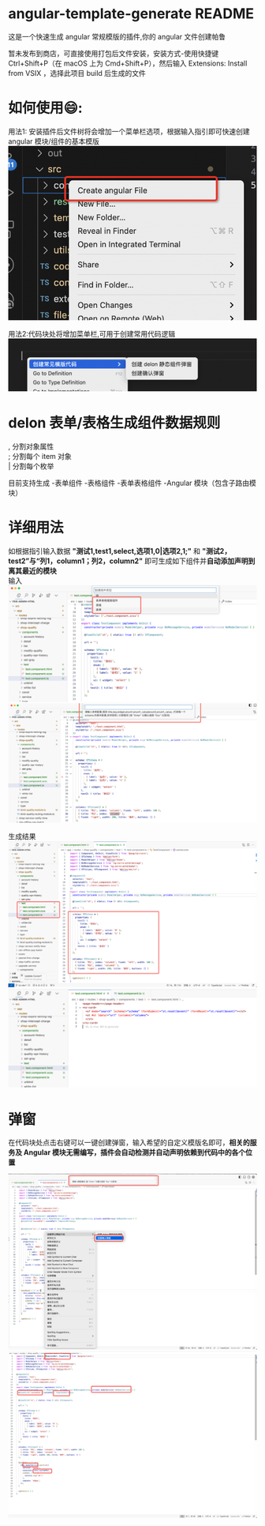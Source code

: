 # angular-template-generate README

这是一个快速生成 angular 常规模版的插件,你的 angular 文件创建帕鲁

暂未发布到商店，可直接使用打包后文件安装，安装方式-使用快捷键 Ctrl+Shift+P（在 macOS 上为 Cmd+Shift+P），然后输入 Extensions: Install from VSIX ，选择此项目 build 后生成的文件

# 如何使用😄:

用法1: 安装插件后文件树将会增加一个菜单栏选项，根据输入指引即可快速创建 angular 模块/组件的基本模版
![alt text](/src/resource/image.png) 

用法2:代码块处将增加菜单栏,可用于创建常用代码逻辑
![alt text](/src/resource/image-1.png)


# delon 表单/表格生成组件数据规则

, 分割对象属性<br>
; 分割每个 item 对象<br>
| 分割每个枚举<br>

目前支持生成
 -表单组件
 -表格组件
 -表单表格组件
 -Angular 模块（包含子路由模块）

# 详细用法
如根据指引输入数据 **"测试1,test1,select,选项1,0|选项2,1;"** 和 **"测试2，test2”与“列1，column1；列2，column2"** 即可生成如下组件并**自动添加声明到离其最近的模块** <br>
输入
![alt text](image-1.png)
![alt text](image-2.png)

生成结果
![alt text](image.png)
![alt text](image-3.png)


# 弹窗
在代码块处点击右键可以一键创建弹窗，输入希望的自定义模版名即可，**相关的服务及 Angular 模块无需编写，插件会自动检测并自动声明依赖到代码中的各个位置**

![alt text](image-4.png)
![alt text](image-5.png)